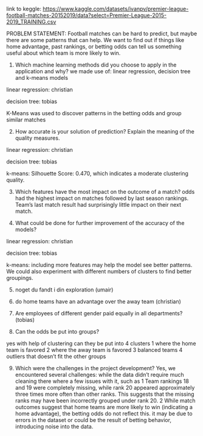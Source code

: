 link to keggle: https://www.kaggle.com/datasets/ivanpv/premier-league-football-matches-20152019/data?select=Premier-League-2015-2019_TRAINING.csv

PROBLEM STATEMENT:
Football matches can be hard to predict, but maybe there are some patterns that can help. We want to find out if things like home advantage, past rankings, or betting odds can tell us something useful about which team is more likely to win.


1. Which machine learning methods did you choose to apply in the application and why?
we made use of: linear regression, decision tree and k-means models

linear regression: christian

decision tree: tobias

K-Means was used to discover patterns in the betting odds and group similar matches


2. How accurate is your solution of prediction? Explain the meaning of the quality measures.

linear regression: christian

decision tree: tobias

k-means: Silhouette Score: 0.470, which indicates a moderate clustering quality.

3. Which features have the most impact on the outcome of a match?
odds had the highest impact on matches followed by last season rankings. 
Team’s last match result had surprisingly little impact on their next match. 

4. What could be done for further improvement of the accuracy of the models?

linear regression: christian

decision tree: tobias

k-means: including more features may help the model see better patterns.
We could also experiment with different numbers of clusters to find better groupings.

5. noget du fandt i din exploration (umair)


6. do home teams have an advantage over the away team (christian)


7. Are employees of different gender paid equally in all departments? (tobias)

8. Can the odds be put into groups?

yes with help of clustering can they be put into 4 clusters
1 where the home team is favored
2 where the away team is favored
3 balanced teams
4 outliers that doesn’t fit the other groups

9. Which were the challenges in the project development?
Yes, we encountered several challenges:
while the data didn’t require much cleaning there where a few issues with it, such as 
1 Team rankings 18 and 19 were completely missing, while rank 20 appeared approximately three times more often than other ranks. This suggests that the missing ranks may have been incorrectly grouped under rank 20.
2 While match outcomes suggest that home teams are more likely to win (indicating a home advantage), the betting odds do not reflect this. it may be due to errors in the dataset or could be the result of betting behavior, introducing noise into the data.

